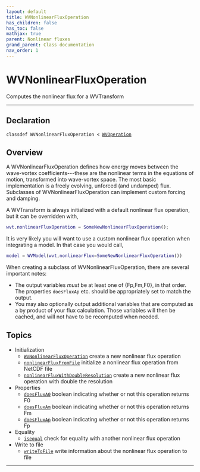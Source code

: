 ```yaml
---
layout: default
title: WVNonlinearFluxOperation
has_children: false
has_toc: false
mathjax: true
parent: Nonlinear fluxes
grand_parent: Class documentation
nav_order: 1
---
```


#  WVNonlinearFluxOperation

Computes the nonlinear flux for a WVTransform


---

## Declaration

<div class="language-matlab highlighter-rouge"><div class="highlight"><pre class="highlight"><code>classdef WVNonlinearFluxOperation < <a href="/classes/wvoperation/" title="WVOperation">WVOperation</a></code></pre></div></div>

## Overview
  
  A WVNonlinearFluxOperation defines how energy moves between the
  wave-vortex coefficients---these are the nonlinear terms in the equations
  of motion, transformed into wave-vortex space. The most basic
  implementation is a freely evolving, unforced (and undamped) flux.
  Subclasses of WVNonlinearFluxOperation can implement custom forcing and
  damping.
  
  A WVTransform is always initialized with a default nonlinear flux
  operation, but it can be overridden with,
  
  ```matlab
  wvt.nonlinearFluxOperation = SomeNewNonlinearFluxOperation();
  ```
  
  It is very likely you will want to use a custom nonlinear flux operation
  when integrating a model. In that case you would call,
  
  ```matlab
  model = WVModel(wvt,nonlinearFlux=SomeNewNonlinearFluxOperation())
  ```
  
  When creating a subclass of WVNonlinearFluxOperation, there are several
  important notes:
  
  + The output variables *must* be at least one of {Fp,Fm,F0}, in that
  order. The properties `doesFluxAp` etc. should be appropriately set to
  match the output.
  + You may also optionally output additional variables
  that are computed as a by product of your flux calculation. Those
  variables will then be cached, and will not have to be recomputed when
  needed.
  
  


## Topics
+ Initialization
  + [`WVNonlinearFluxOperation`](/classes/nonlinear-fluxes/wvnonlinearfluxoperation/wvnonlinearfluxoperation.html) create a new nonlinear flux operation
  + [`nonlinearFluxFromFile`](/classes/nonlinear-fluxes/wvnonlinearfluxoperation/nonlinearfluxfromfile.html) initialize a nonlinear flux operation from NetCDF file
  + [`nonlinearFluxWithDoubleResolution`](/classes/nonlinear-fluxes/wvnonlinearfluxoperation/nonlinearfluxwithdoubleresolution.html) create a new nonlinear flux operation with double the resolution
+ Properties
  + [`doesFluxA0`](/classes/nonlinear-fluxes/wvnonlinearfluxoperation/doesfluxa0.html) boolean indicating whether or not this operation returns F0
  + [`doesFluxAm`](/classes/nonlinear-fluxes/wvnonlinearfluxoperation/doesfluxam.html) boolean indicating whether or not this operation returns Fm
  + [`doesFluxAp`](/classes/nonlinear-fluxes/wvnonlinearfluxoperation/doesfluxap.html) boolean indicating whether or not this operation returns Fp
+ Equality
  + [`isequal`](/classes/nonlinear-fluxes/wvnonlinearfluxoperation/isequal.html) check for equality with another nonlinear flux operation
+ Write to file
  + [`writeToFile`](/classes/nonlinear-fluxes/wvnonlinearfluxoperation/writetofile.html) write information about the nonlinear flux operation to file


---